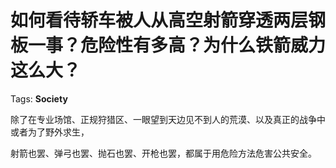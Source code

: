 # 如何看待轿车被人从高空射箭穿透两层钢板一事？危险性有多高？为什么铁箭威力这么大？

Tags: **Society**

除了在专业场馆、正规狩猎区、一眼望到天边见不到人的荒漠、以及真正的战争中或者为了野外求生，

射箭也罢、弹弓也罢、抛石也罢、开枪也罢，都属于用危险方法危害公共安全。



